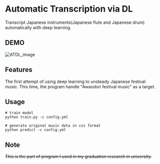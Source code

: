# Automatic Transcription via DL

Transcript Japanese instruments(Japanese flute and Japanese drum) automatically with deep learning.

## DEMO

![ATDL_image](https://user-images.githubusercontent.com/53912472/116381796-31209100-a850-11eb-9c77-0ba15b0d0962.png)


## Features

The first attempt of using deep learning to unsteady Japanese festival music.
This time, the program handle "Awaodori festival music" as a target.

## Usage

```
# train model
python train.py -c config.yml

# generate original music data in csv format
python predict -c config.yml
```

## Note

~~This is the part of program I used in my graduation research in university.~~